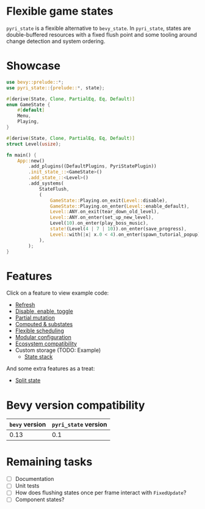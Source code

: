# Flexible game states

`pyri_state` is a flexible alternative to `bevy_state`. In `pyri_state`, states are double-buffered resources with a fixed flush point and some tooling around change detection and system ordering.

# Showcase

```rust
use bevy::prelude::*;
use pyri_state::{prelude::*, state};

#[derive(State, Clone, PartialEq, Eq, Default)]
enum GameState {
    #[default]
    Menu,
    Playing,
}

#[derive(State, Clone, PartialEq, Eq, Default)]
struct Level(usize);

fn main() {
    App::new()
        .add_plugins((DefaultPlugins, PyriStatePlugin))
        .init_state_::<GameState>()
        .add_state_::<Level>()
        .add_systems(
            StateFlush,
            (
                GameState::Playing.on_exit(Level::disable),
                GameState::Playing.on_enter(Level::enable_default),
                Level::ANY.on_exit(tear_down_old_level),
                Level::ANY.on_enter(set_up_new_level),
                Level(10).on_enter(play_boss_music),
                state!(Level(4 | 7 | 10)).on_enter(save_progress),
                Level::with(|x| x.0 < 4).on_enter(spawn_tutorial_popup),
            ),
        );
}
```

# Features

Click on a feature to view example code:

- [Refresh](/examples/refresh.rs)
- [Disable, enable, toggle](/examples/disable_enable_toggle.rs)
- [Partial mutation](/examples/partial_mutation.rs)
- [Computed & substates](/examples/computed_and_substates.rs)
- [Flexible scheduling](/examples/flexible_scheduling.rs)
- [Modular configuration](/examples/modular_configuration.rs)
- [Ecosystem compatibility](/examples/ecosystem_compatibility.rs)
- Custom storage (TODO: Example)
    - [State stack](/examples/state_stack.rs)
    
And some extra features as a treat:

- [Split state](/examples/split_state.rs)

# Bevy version compatibility

| `bevy` version | `pyri_state` version |
| -------------- | -------------------- |
| 0.13           | 0.1                  |

# Remaining tasks

- [ ] Documentation
- [ ] Unit tests
- [ ] How does flushing states once per frame interact with `FixedUpdate`?
- [ ] Component states?
